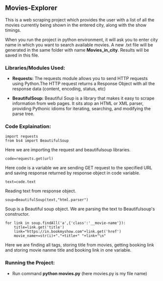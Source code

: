 ## Movies-Explorer
This is a web scraping project which provides the user with a list of all the movies currently being shown in the entered city, along with the show timings.

When you run the project in python environment, it will ask you to enter city name in which you want to search available movies. A new .txt file will be generated in the same folder with name **Movies_in_city**. Results will be saved in this file.

### Libraries/Modules Used:

* **Requests:** The requests module allows you to send HTTP requests using Python.The HTTP request returns a Response Object with all the response data (content, encoding, status, etc)

* **BeautifulSoup:** Beautiful Soup is a library that makes it easy to scrape information from web pages. It sits atop an HTML or XML parser, providing Pythonic idioms for iterating, searching, and modifying the parse tree.

### Code Explaination:

```
import requests
from bs4 import BeautifulSoup 
```

Here we are importing the request and beautifulsoup libraries.

```
code=requests.get(url)
```
Here code is a variable we are sending GET request to the specified URL and saving response returned by response object in code variable.

```
text=code.text  
```
Reading text from response object.

```
soup=BeautifulSoup(text,"html.parser") 
```
Soup is a Beautiful soup object. We are parsing the text to Beautifulsoup's constructor.

```
for link in soup.findAll('a',{'class':'__movie-name'}):
    title=link.get('title')                            
    link="https://in.bookmyshow.com"+link.get('href')  
    movie_name+=str(i)+"."+title+" "+link+"\n"       
```       
Here we are finding all <a> tags, storing title from movies, getting booking link and storing movie nanme title and booking link in one variable.

### Running the Project:

* Run command **python  movies.py**  (here movies.py is my file name)
